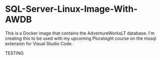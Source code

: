 # SQL-Server-Linux-Image-With-AWDB
This is a Docker image that contains the AdventureWorksLT database. I'm creating this to be used with my upcoming Pluralsight course on the mssql extension for Visual Studio Code.

TESTING

